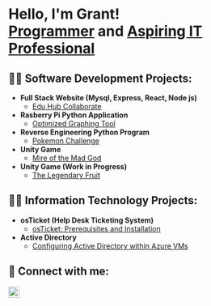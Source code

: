 <h1>Hello, I'm Grant! <br/><a href="https://github.com/grantgremillion">Programmer</a> and <a href="https://www.linkedin.com/in/grantgremillion333/">Aspiring IT Professional</a> </h1>

<h2>👨‍💻 Software Development Projects:</h2>

- <b>Full Stack Website (Mysql, Express, React, Node js)</b>
  - [Edu Hub Collaborate](https://github.com/GrantGremillion/Edu-Hub-Collaborate)
- <b>Rasberry Pi Python Application</b>
  - [Optimized Graphing Tool](https://github.com/GreatWolfLink/Group-CSC)
- <b>Reverse Engineering Python Program</b>
  - [Pokemon Challenge](https://github.com/Christina-Simino/Team-Error-404)
- <b>Unity Game</b>
  - [Mire of the Mad God](https://github.com/blazer3030/Epic-Trial)
- <b>Unity Game (Work in Progress)</b>
  - [The Legendary Fruit](https://github.com/GrantGremillion/TheLegendaryFruit)


<h2>👨‍💻 Information Technology Projects:</h2>

- <b>osTicket (Help Desk Ticketing System)</b>
  - [osTicket: Prerequisites and Installation](https://github.com/grantgremillion/osticket)
- <b>Active Directory</b>
  - [Configuring Active Directory within Azure VMs](https://github.com/grantgremillion/activedirectory)

<h2> 🤳 Connect with me:</h2>


[<img align="left" alt="GrantGremillion | LinkedIn" width="22px" src="https://cdn.jsdelivr.net/npm/simple-icons@v3/icons/linkedin.svg" />][linkedin]

[linkedin]: https://www.linkedin.com/in/grantgremillion333/

